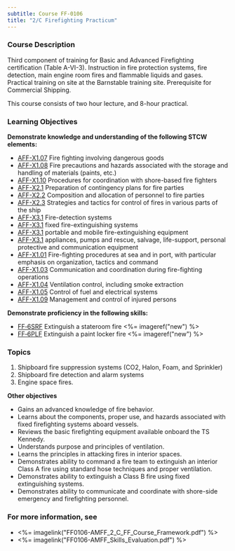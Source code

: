 ```yaml
---
subtitle: Course FF-0106
title: "2/C Firefighting Practicum"
---
```


### Course Description

Third component of training for Basic and Advanced Firefighting certification (Table A-VI-3). Instruction in fire protection systems, fire detection, main engine room fires and flammable liquids and gases. Practical training on site at the Barnstable training site. Prerequisite for Commercial Shipping.

This course consists of two hour lecture, and 8-hour practical.


### Learning Objectives

**Demonstrate knowledge and understanding of the following STCW elements:**

* [AFF-X1.07](63#AFF-X1\.07) Fire fighting involving dangerous goods
* [AFF-X1.08](63#AFF-X1\.08) Fire precautions and hazards associated with the storage and handling of materials (paints, etc.)
* [AFF-X1.10](63#AFF-X1\.10) Procedures for coordination with shore-based fire fighters
* [AFF-X2.1](63#AFF-X2\.1) Preparation of contingency plans for fire parties
* [AFF-X2.2](63#AFF-X2\.2) Composition and allocation of personnel to fire parties
* [AFF-X2.3](63#AFF-X2\.3) Strategies and tactics for control of fires in various parts of the ship
* [AFF-X3.1](63#AFF-X3\.1) Fire-detection systems
* [AFF-X3.1](63#AFF-X3\.1) fixed fire-extinguishing systems
* [AFF-X3.1](63#AFF-X3\.1) portable and mobile fire-extinguishing equipment
* [AFF-X3.1](63#AFF-X3\.1) appliances, pumps and rescue, salvage, life-support, personal protective and communication equipment
* [AFF-X1.01](63#AFF-X1\.01) Fire-fighting procedures at sea and in port, with particular emphasis on organization, tactics and command
* [AFF-X1.03](63#AFF-X1\.03) Communication and coordination during fire-fighting operations
* [AFF-X1.04](63#AFF-X1\.04) Ventilation control, including smoke extraction
* [AFF-X1.05](63#AFF-X1\.05) Control of fuel and electrical systems
* [AFF-X1.09](63#AFF-X1\.09) Management and control of injured persons

**Demonstrate proficiency in the following skills:**

* [FF‑6SRF](FF-6SRF) Extinguish a stateroom fire <%= imageref("new") %>
* [FF‑6PLF](FF-6PLF) Extinguish a paint locker fire <%= imageref("new") %>

### Topics

1.	Shipboard fire suppression systems (CO2, Halon, Foam, and Sprinkler)
2.	Shipboard fire detection and alarm systems 
3.	Engine space fires.



**Other objectives**

*	Gains an advanced knowledge of fire behavior.
*	Learns about the components, proper use, and hazards associated with fixed firefighting systems aboard vessels.
*	Reviews the basic firefighting equipment available onboard the TS Kennedy.
*	Understands purpose and principles of ventilation.
*	Learns the principles in attacking fires in interior spaces.
*	Demonstrates ability to command a fire team to extinguish an interior Class A fire using standard hose techniques and proper ventilation.
*	Demonstrates ability to extinguish a Class B fire using fixed extinguishing systems.
*	Demonstrates ability to communicate and coordinate with shore-side emergency and firefighting personnel.


### For more information, see 

* <%= imagelink("FF0106-AMFF_2_C_FF_Course_Framework.pdf") %> 
* <%= imagelink("FF0106-AMFF_Skills_Evaluation.pdf") %> 



